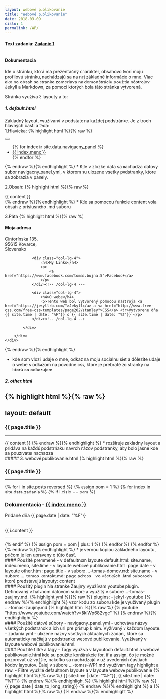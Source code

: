 ```yaml
---
layout: webové publikovanie
title: "Webové publikovanie"
date: 2018-03-09
cislo: 1
permalink: /WP/
---
```

#### Text zadania: <a href="https://wiki.fiit.stuba.sk/study/bc/info/wp/2017-18/zadanie1/"> Zadanie 1</a> <br><br>

#### Dokumentacia
Ide o stránku, ktorá má prezentačný charakter, obsahovo tvorí moju profilovú stránku, nachádzajú sa na nej základné informácie o mne. Viac ako na obsah sa stranka zameriava na demonštráciu použitia nástrojov Jekyll a Markdown, za pomoci ktorých bola táto stránka vytvorená.

Stránka využíva 3 layouty a to:
##### 1. default.html
Základný layout, využívaný v podstate na každej podstránke. Je z troch hlavných častí a teda:<br>
1.Hlavicka:
{% highlight html %}{% raw %}
   <div class="navbar navbar-inverse navbar-static-top">
      <div class="container">
        <div class="navbar-header">
          <button type="button" class="navbar-toggle" data-toggle="collapse" data-target=".navbar-collapse">
            <span class="icon-bar"></span>
            <span class="icon-bar"></span>
            <span class="icon-bar"></span>
          </button>
        </div>
        <div class="navbar-collapse collapse">
          <ul class="nav navbar-nav navbar-left">
            {% for index in site.data.navigacny_panel %}
			<li><a href="{{ index.url }}">{{ index.meno }}</a></li>
			{% endfor %}
          </ul>
        </div>
      </div>
    </div>
{% endraw %}{% endhighlight %}
* Kde v zlozke data sa nachadza datovy subor navigacny_panel.yml, v ktorom su ulozene vsetky podstranky, ktore sa zobrazia v panely.

2.Obsah:
{% highlight html %}{% raw %}
<div id="ww">
	    <div class="container">
			<div class="row">
				<div class="col-lg-8 col-lg-offset-2 centered">
						{{ content }}
				</div><!-- /col-lg-8 -->
			</div><!-- /row -->
	    </div> <!-- /container -->
	</div><!-- /ww -->
{% endraw %}{% endhighlight %}
* Kde sa pomocou funkcie content vola obsah z prislusneho .md suboru

3.Päta
{% highlight html %}{% raw %}
<div id="footer">
		<div class="container">
			<div class="row">
				<div class="col-lg-4">
					<h4>Moja adresa</h4>
					<p>
						Cintorínska 135,<br/>
						95615 Kovarce, <br/>
						Slovensko
					</p>
				</div><!-- /col-lg-4 -->
				
				<div class="col-lg-4">
					<h4>My Links</h4>
					<p>
						<a href="https://www.facebook.com/tomas.bujna.5">Facebook</a>
					</p>
				</div><!-- /col-lg-4 -->
				
				<div class="col-lg-4">
					<h4>O webe</h4>
					<p>Tento web bol vytvorený pomocou nastroja <a href="https://jekyllrb.com/">Jekyll</a> a <a href="http://www.free-css.com/free-css-templates/page202/stanley">CSS</a> <br>Vytvorene dňa {{ site.time | date: "%F"}} o {{ site.time | date: "%T"}} </p>
				</div><!-- /col-lg-4 -->
			
			</div>
		
		</div>
	</div>
{% endraw %}{% endhighlight %}
* kde som vlozil udaje o mne, odkaz na moju socialnu siet a dôlezite udaje o webe s odkazom na povodne css, ktore je prebraté zo stranky na ktorú sa odkazujem 

##### 2. other.html
{% highlight html %}{% raw %}
---
layout: default
---
<h3>{{ page.title }}</h3>
<hr>
{{ content }}
{% endraw %}{% endhighlight %}
* rozširuje zakladny layout a pridáva na každú podstrńaku navrch názov podstranky, aby bolo jasne kde sa pouzivatel nachadza

<br>
##### 3. webové publikovanie.html
{% highlight html %}{% raw %}
<div id="ww">
	    <div class="container">
			<div class="row">
			<h3>{{ page.title }}</h3>
			<hr>
			{% for i in site.posts reversed %}
				{% assign pom = 1 %}
				{% for index in site.data.zadania %}
					{% if i.cislo == pom %}
						<h3>Dokumentacia - <a href="{{ index.url }}">{{ index.meno }}</a></h3> <p>Pridané dňa {{ page.date | date: "%F"}}</p>
						<br>
						{{ i.content }}
						<hr>
					{% endif %}
				{% assign pom = pom | plus: 1 %}
				{% endfor %}
			{% endfor %}
			</div><!-- /row -->
	    </div> <!-- /container -->
	</div><!-- /ww -->
{% endraw %}{% endhighlight %}
* je vernou kopiou zakladneho layoutu, pričom je len upraveny o túto časť.

<br>
#### Použité premmené
- v defaultnom layoute default.html: site.name, index.meno, site.time
- v layoute webové publikovanie.html: page.date
- v layoute other.html: page.title
- v subore ...-tomas-domov.md: site.name
- v subore ...-tomas-kontakt.md: page.adress
- vo všetkých .html suboroch ktoré predstavujú layouty: content  

<br>
#### Použitý plugin
Na stranke Zaujmy využívam youtube plugin. Definovaný v halvnom datovom subore a využitý v subore ...-tomas-zaujmy.md.
{% highlight yml %}{% raw %}
plugins:
    - jekyll-youtube 
{% endraw %}{% endhighlight %}
vzor kódu zo suboru kde je využívaný plugin ...-tomas-zaujmy.md
{% highlight html %}{% raw %}
{% youtube "https://www.youtube.com/watch?v=BkiWp682vgc" %} 
{% endraw %}{% endhighlight %}
<br>
#### Použité dátové súbory
- navigacny_panel.yml - uchováva názvy všetkých podstranok a ich url pre pristup k nim. Vyžívaný v každom layoute.
- zadania.yml - ulozene nazvy vsetkych aktualnych zadani, ktoré sa automaticky načítajú v podstranke webové publikovanie. Využívaný v layoute webové publikovanie.html.

<br>
#### Použité filtre a tagy
- Tagy využíva v layoutoch default.html a webové publikovanie.html kde su použíte konštrukcie for, if a assign, čo je možné pozorovať už vyžšie, nakoľko sa nachádzajú v už uvedených častiach kódov layoutov. Ďalej v súbore ...-tomas-WP1.md využívam tagy highlight a raw.
- Filtre využité defaultnom layoute a v layoute webové publikovanie 
{% highlight html %}{% raw %}
{{ site.time | date: "%F"}}, {{ site.time | date: "%T"}}
{% endraw %}{% endhighlight %}
{% highlight html %}{% raw %}
{{ page.date | date_to_long_string}}
{% endraw %}{% endhighlight %}
a
{% highlight html %}{% raw %}
<html lang="{{ site.lang | default: "sk" }}">
{% endraw %}{% endhighlight %}
<br>